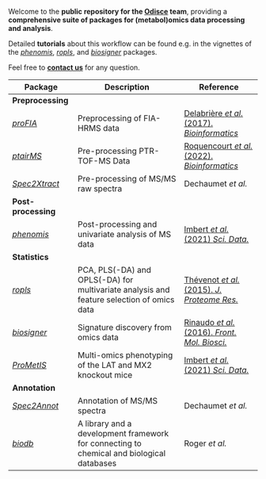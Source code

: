 Welcome to the **public repository for the [Odisce](https://odisce.github.io/index.html) team**, providing a **comprehensive suite of packages for (metabol)omics data processing and analysis**.

Detailed **tutorials** about this workflow can be found e.g. in the vignettes of the [*phenomis*](https://bioconductor.org/packages/release/bioc/vignettes/phenomis/inst/doc/phenomis-vignette.html), [*ropls*](https://bioconductor.org/packages/release/bioc/vignettes/ropls/inst/doc/ropls-vignette.html), and [*biosigner*](https://bioconductor.org/packages/release/bioc/vignettes/biosigner/inst/doc/biosigner-vignette.html) packages.

Feel free to [**contact us**](https://odisce.github.io/contact.html) for any question.

|Package|Description|Reference|
|---|---|---|
|**Preprocessing**|||
|[*proFIA*](https://github.com/odisce/proFIA)|Preprocessing of FIA-HRMS data|[Delabrière *et al.* (2017). *Bioinformatics*](https://doi.org/10.1093/bioinformatics/btx458)|
|[*ptairMS*](https://doi.org/10.18129/B9.bioc.ptairMS)|Pre-processing PTR-TOF-MS Data|[Roquencourt *et al.* (2022). *Bioinformatics*](https://doi.org/10.1093/bioinformatics/btac031)|
|[*Spec2Xtract*](https://github.com/odisce/Spec2Xtract)|Pre-processing of MS/MS raw spectra|Dechaumet *et al.*|
|**Post-processing**|||
|[*phenomis*](https://doi.org/10.18129/B9.bioc.phenomis)|Post-processing and univariate analysis of MS data|[Imbert *et al.* (2021) *Sci. Data.*](https://doi.org/10.1038/s41597-021-01095-3)|
|**Statistics**|||
|[*ropls*](https://doi.org/10.18129/B9.bioc.ropls)|PCA, PLS(-DA) and OPLS(-DA) for multivariate analysis and feature selection of omics data|[Thévenot *et al.* (2015). *J. Proteome Res.*](https://doi.org/10.1021/acs.jproteome.5b00354)|
|[*biosigner*](https://doi.org/10.18129/B9.bioc.biosigner)|Signature discovery from omics data |[Rinaudo *et al.* (2016). *Front. Mol. Biosci.*](https://doi.org/10.3389/fmolb.2016.00026)|
|[*ProMetIS*](https://github.com/IFB-ElixirFr/ProMetIS)|Multi-omics phenotyping of the LAT and MX2 knockout mice |[Imbert *et al.* (2021) *Sci. Data.*](https://doi.org/10.1038/s41597-021-01095-3)|
|**Annotation**|||
|[*Spec2Annot*](https://github.com/odisce/Spec2Annot)|Annotation of MS/MS spectra|Dechaumet *et al.*|
|[*biodb*](https://doi.org/10.18129/B9.bioc.biodb)|A library and a development framework for connecting to chemical and biological databases|Roger *et al.*|
